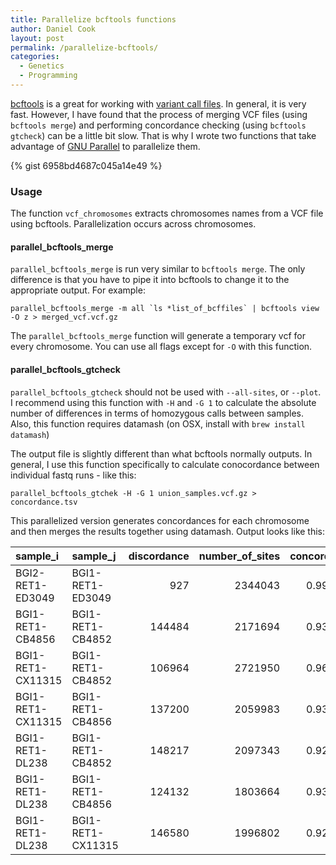 ```yaml
---
title: Parallelize bcftools functions
author: Daniel Cook
layout: post
permalink: /parallelize-bcftools/
categories:
  - Genetics
  - Programming
---
```


[bcftools](http://samtools.github.io/bcftools/) is a great for working with [variant call files](http://www.1000genomes.org/wiki/analysis/variant%20call%20format/vcf-variant-call-format-version-41). In general, it is very fast. However, I have found that the process of merging VCF files (using `bcftools merge`) and performing concordance checking (using `bcftools gtcheck`) can be a little bit slow. That is why I wrote two functions that take advantage of [GNU Parallel](http://www.gnu.org/software/parallel/) to parallelize them. 

{% gist 6958bd4687c045a14e49 %}


### Usage 

The function `vcf_chromosomes` extracts chromosomes names from a VCF file using bcftools. Parallelization occurs across chromosomes.

#### parallel_bcftools_merge

`parallel_bcftools_merge` is run very similar to `bcftools merge`. The only difference is that you have to pipe it into bcftools to change it to the appropriate output. For example:

```
parallel_bcftools_merge -m all `ls *list_of_bcffiles` | bcftools view -O z > merged_vcf.vcf.gz
```

The `parallel_bcftools_merge` function will generate a temporary vcf for every chromosome. You can use all flags except for `-O` with this function. 


#### parallel_bcftools_gtcheck

`parallel_bcftools_gtcheck` should not be used with `--all-sites`, or `--plot`. I recommend using this function with `-H` and `-G 1` to calculate the absolute number of differences in terms of homozygous calls between samples. Also, this function requires datamash (on OSX, install with `brew install datamash`)

The output file is slightly different than what bcftools normally outputs. In general, I use this function specifically to calculate conocordance between individual fastq runs - like this:

```
parallel_bcftools_gtchek -H -G 1 union_samples.vcf.gz > concordance.tsv
```

This parallelized version generates concordances for each chromosome and then merges the results together using datamash. Output looks like this:

| sample_i          | sample_j          |   discordance |   number_of_sites |   concordance |
|:------------------|:------------------|--------------:|------------------:|--------------:|
| BGI2-RET1-ED3049  | BGI1-RET1-ED3049  |           927 |           2344043 |      0.999605 |
| BGI1-RET1-CB4856  | BGI1-RET1-CB4852  |        144484 |           2171694 |      0.933469 |
| BGI1-RET1-CX11315 | BGI1-RET1-CB4852  |        106964 |           2721950 |      0.960703 |
| BGI1-RET1-CX11315 | BGI1-RET1-CB4856  |        137200 |           2059983 |      0.933398 |
| BGI1-RET1-DL238   | BGI1-RET1-CB4852  |        148217 |           2097343 |      0.929331 |
| BGI1-RET1-DL238   | BGI1-RET1-CB4856  |        124132 |           1803664 |      0.931178 |
| BGI1-RET1-DL238   | BGI1-RET1-CX11315 |        146580 |           1996802 |      0.926593 |